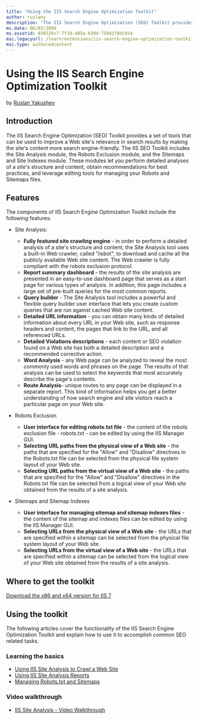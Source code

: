 ```yaml
---
title: "Using the IIS Search Engine Optimization Toolkit"
author: ruslany
description: "The IIS Search Engine Optimization (SEO) Toolkit provides a set of tools that can be used to improve a Web site’s relevance in search results by making the s..."
ms.date: 06/03/2009
ms.assetid: 036528c7-7f19-485a-b30d-75941f8dc014
msc.legacyurl: /learn/extensions/iis-search-engine-optimization-toolkit/using-the-iis-search-engine-optimization-toolkit
msc.type: authoredcontent
---
```

Using the IIS Search Engine Optimization Toolkit
====================
by [Ruslan Yakushev](https://github.com/ruslany)

## Introduction

The IIS Search Engine Optimization (SEO) Toolkit provides a set of tools that can be used to improve a Web site's relevance in search results by making the site's content more search engine-friendly. The IIS SEO Toolkit includes the Site Analysis module, the Robots Exclusion module, and the Sitemaps and Site Indexes module. These modules let you perform detailed analyses of a site's structure and content, obtain recommendations for best practices, and leverage editing tools for managing your Robots and Sitemaps files.

## Features

The components of IIS Search Engine Optimization Toolkit include the following features:

- Site Analysis:

    - **Fully featured site crawling engine** - in order to perform a detailed analysis of a site's structure and content, the Site Analysis tool uses a built-in Web crawler, called "iisbot", to download and cache all the publicly available Web site content. The Web crawler is fully compliant with the robots exclusion protocol.
    - **Report summary dashboard** - the results of the site analysis are presented in an easy-to-use dashboard page that serves as a start page for various types of analysis. In addition, this page includes a large set of pre-built queries for the most common reports.
    - **Query builder** - The Site Analysis tool includes a powerful and flexible query builder user interface that lets you create custom queries that are run against cached Web site content.
    - **Detailed URL information** - you can obtain many kinds of detailed information about every URL in your Web site, such as response headers and content, the pages that link to the URL, and all referenced URLs.
    - **Detailed Violations descriptions** - each content or SEO violation found on a Web site has both a detailed description and a recommended corrective action.
    - **Word Analysis** - any Web page can be analyzed to reveal the most commonly used words and phrases on the page. The results of that analysis can be used to select the keywords that most accurately describe the page's contents.
    - **Route Analysis**- unique routes to any page can be displayed in a separate report. This kind of information helps you get a better understanding of how search engine and site visitors reach a particular page on your Web site.
- Robots Exclusion

    - **User interface for editing robots.txt file** - the content of the robots exclusion file - robots.txt - can be edited by using the IIS Manager GUI.
    - **Selecting URL paths from the physical view of a Web site** - the paths that are specified for the "Allow" and "Disallow" directives in the Robots.txt file can be selected from the physical file system layout of your Web site.
    - **Selecting URL paths from the virtual view of a Web site** - the paths that are specified for the "Allow" and "Disallow" directives in the Robots.txt file can be selected from a logical view of your Web site obtained from the results of a site analysis.
- Sitemaps and Sitemap Indexes

    - **User interface for managing sitemap and sitemap indexes files** - the content of the sitemap and indexes files can be edited by using the IIS Manager GUI.
    - **Selecting URLs from the physical view of a Web site** - the URLs that are specified within a sitemap can be selected from the physical file system layout of your Web site.
    - **Selecting URLs from the virtual view of a Web site** - the URLs that are specified within a sitemap can be selected from the logical view of your Web site obtained from the results of a site analysis.

## Where to get the toolkit

[Download the x86 and x64 version for IIS 7](https://www.iis.net/downloads/microsoft/search-engine-optimization-toolkit "Download the x86 and x64 version for IIS 7")

## Using the toolkit

The following articles cover the functionality of the IIS Search Engine Optimization Toolkit and explain how to use it to accomplish common SEO related tasks.

### Learning the basics

- [Using IIS Site Analysis to Crawl a Web Site](using-site-analysis-to-crawl-a-web-site.md)
- [Using IIS Site Analysis Reports](understanding-site-analysis-reports.md)
- [Managing Robots.txt and Sitemaps](managing-robotstxt-and-sitemap-files.md)

### Video walkthrough

- [IIS Site Analysis - Video Walkthrough](iis-site-analysis-video-walkthrough.md)
